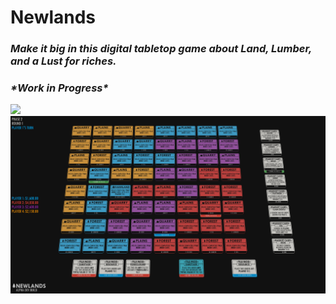 # Newlands
### *Make it big in this digital tabletop game about Land, Lumber, and a Lust for riches.*

### *\*Work in Progress\**

<img src="rotate_demo_med.gif">
<img src="newlands_screenshot_062919A.png">
